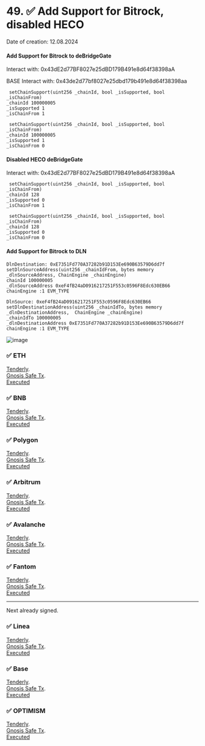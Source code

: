 



# 49. ✅ Add Support for Bitrock, disabled HECO
Date of creation: 12.08.2024

#### Add Support for Bitrock to deBridgeGate
Interact with: 0x43dE2d77BF8027e25dBD179B491e8d64f38398aA

BASE Interact with: 0x43de2d77bf8027e25dbd179b491e8d64f38398aa

```
 setChainSupport(uint256 _chainId, bool _isSupported, bool _isChainFrom) 
_chainId 100000005
_isSupported 1
_isChainFrom 1
```
```
 setChainSupport(uint256 _chainId, bool _isSupported, bool _isChainFrom) 
_chainId 100000005
_isSupported 1
_isChainFrom 0
```

#### Disabled HECO deBridgeGate
Interact with: 0x43dE2d77BF8027e25dBD179B491e8d64f38398aA

```
 setChainSupport(uint256 _chainId, bool _isSupported, bool _isChainFrom) 
_chainId 128
_isSupported 0
_isChainFrom 1
```
```
 setChainSupport(uint256 _chainId, bool _isSupported, bool _isChainFrom) 
_chainId 128
_isSupported 0
_isChainFrom 0
```


####  Add Support for Bitrock to DLN

```
DlnDestination: 0xE7351Fd770A37282b91D153Ee690B63579D6dd7f
setDlnSourceAddress(uint256 _chainIdFrom, bytes memory _dlnSourceAddress, ChainEngine _chainEngine)
chainId 100000005
_dlnSourceAddress 0xeF4fB24aD0916217251F553c0596F8Edc630EB66
chainEngine :1 EVM_TYPE
```

```
DlnSource: 0xeF4fB24aD0916217251F553c0596F8Edc630EB66
setDlnDestinationAddress(uint256 _chainIdTo, bytes memory _dlnDestinationAddress,  ChainEngine _chainEngine)
_chainIdTo 100000005
_dlnDestinationAddress 0xE7351Fd770A37282b91D153Ee690B63579D6dd7f
chainEngine :1 EVM_TYPE
```

![image](https://github.com/user-attachments/assets/da99f7e2-e75a-4796-83c0-8e3723c9dd35)

### ✅ ETH 
[Tenderly](https://dashboard.tenderly.co/public/safe/safe-apps/simulator/3d9ae9fa-99b2-4bdb-a741-d87d872cacb5).   
[Gnosis Safe Tx](https://app.safe.global/transactions/tx?id=multisig_0x6bec1faF33183e1Bc316984202eCc09d46AC92D5_0xb8ba0c56c8a7a301fb254ba5c0fdf89d903f5d752b1e92e0cc819ade452e3eda&safe=eth:0x6bec1faF33183e1Bc316984202eCc09d46AC92D5).   
[Executed](https://etherscan.io/tx/0xfb95cbf7cfeda15a0c5f7d10484304b106e6c2eb712d9681145563f79ea4c5a8)

### ✅ BNB
[Tenderly](https://dashboard.tenderly.co/public/safe/safe-apps/simulator/edd32776-2f08-486c-bf42-94d5377b9a52).   
[Gnosis Safe Tx](https://app.safe.global/transactions/tx?id=multisig_0xA52842cD43fA8c4B6660E443194769531d45b265_0x70a9acb2ebd86d3def08080fabb66ef1fb365108e66e1e590b7e5c65d9cd7e96&safe=bnb:0xA52842cD43fA8c4B6660E443194769531d45b265).   
[Executed](https://bscscan.com/tx/0xf0ea037fac0b3434473249f348d9aeb1ab67890a106719ff2c26d1c5bdd5e974)

### ✅ Polygon
[Tenderly](https://dashboard.tenderly.co/public/safe/safe-apps/simulator/45c5be3d-a0df-4126-8f6f-c421bb5d7273/logs).   
[Gnosis Safe Tx](https://app.safe.global/transactions/tx?id=multisig_0xA52842cD43fA8c4B6660E443194769531d45b265_0x4ecda20264e8a42b4e8e2ef8376330dbaedd5158129b14dd3cf34c81d67d918d&safe=matic:0xA52842cD43fA8c4B6660E443194769531d45b265).   
[Executed](https://polygonscan.com/tx/0x0cadcf3a77b7e6090ce03600ecbb6965244879fb3fd3c02bf567e4f45c41d5bb)

### ✅ Arbitrum
[Tenderly](https://dashboard.tenderly.co/public/safe/safe-apps/simulator/ef305d68-12e5-4324-8c1d-8c7509b42a5c).   
[Gnosis Safe Tx](https://app.safe.global/transactions/tx?id=multisig_0xA52842cD43fA8c4B6660E443194769531d45b265_0x11de5d55b6f13a8c508b27e28add69a0aa4b057f31cf48bb86405625651ff673&safe=arb1:0xA52842cD43fA8c4B6660E443194769531d45b265).   
[Executed](https://arbiscan.io/tx/0x87b648fe550b6739cf568b104432c4680db7cbebde39f421d0cbbe8db8919a67)

### ✅ Avalanche
[Tenderly](https://dashboard.tenderly.co/public/safe/safe-apps/simulator/4c362e78-73ae-4380-90d2-719c55302891/logs).   
[Gnosis Safe Tx](https://app.safe.global/transactions/tx?id=multisig_0x8AC842e8f3be6BF67ccfdC87CE3F98D635008Ef0_0xbad605febe76219f71d980d50127a0f8aa992627adee20e45ee4b0d4c28a7648&safe=avax:0x8AC842e8f3be6BF67ccfdC87CE3F98D635008Ef0).   
[Executed](https://snowtrace.io/tx/0xae2ca4aa93c8d83ac6fe0e6bc5194c66dc50d6e713523ed869ec1dd2ab07ce31?chainid=43114)

### ✅ Fantom
[Tenderly](https://dashboard.tenderly.co/yaro/dln-prod/simulator/69993098-240b-45f6-bb5b-c65b5e2c9326?sharedSimulation=true).   
[Gnosis Safe Tx](https://safe.fantom.network/transactions/tx?id=multisig_0xA52842cD43fA8c4B6660E443194769531d45b265_0xad096f94bd657a9c0801a4626b880075c4b761516b4a5525d2acd31c42ede26c&safe=ftm%3A0xA52842cD43fA8c4B6660E443194769531d45b265).   
[Executed](https://ftmscan.com/tx/0x963619114a4421cb2399f01056aa80a70aa39d12dec49b2276ce50ad4b3daec5)

------------------------------
Next already signed.   

### ✅ Linea
[Tenderly](https://dashboard.tenderly.co/shared/simulation/4e3942ad-38d8-4fe2-ada4-1732491d3dc8).   
[Gnosis Safe Tx](https://safe.linea.build/transactions/tx?id=multisig_0xA52842cD43fA8c4B6660E443194769531d45b265_0x57f067cfbd39c9a98a56bf2ffc98e21bb0f37f6e5189ea136e06958ecf4183b3&safe=linea:0xA52842cD43fA8c4B6660E443194769531d45b265).   
[Executed](https://lineascan.build/tx/0xc8f8b1d6ae84a00c4f7f1d5e462d67e8f8119b7d4fe5480da6576f395153b39c#eventlog)

### ✅ Base
[Tenderly](https://dashboard.tenderly.co/public/safe/safe-apps/simulator/ee0d9cda-fa86-4918-8fba-a7c1830d2edc).   
[Gnosis Safe Tx](https://app.safe.global/transactions/tx?id=multisig_0xF0A9d50F912D64D1105b276526e21881bF48A29e_0x0450cad72f99c0f1eee0d42254f1a67125ffd12839c6911749a328441871a98d&safe=base:0xF0A9d50F912D64D1105b276526e21881bF48A29e).   
[Executed](https://basescan.org/tx/0x8d60439009f27fb1ea2535d2f50b98a03e48da3e9f248affe9154d49b1c1cb2f#eventlog)

### ✅ OPTIMISM
[Tenderly](https://dashboard.tenderly.co/public/safe/safe-apps/simulator/7373e65c-a9c6-4fcc-b107-054cf3b67f78).   
[Gnosis Safe Tx](https://app.safe.global/transactions/tx?id=multisig_0xA52842cD43fA8c4B6660E443194769531d45b265_0x52366cbec9aaf8ef6a41d330ce8828ea89c3eeb54a984504d3a858c39370e193&safe=oeth:0xA52842cD43fA8c4B6660E443194769531d45b265).   
[Executed](https://optimistic.etherscan.io/tx/0xc329c9652a28ec571fec7ddaadba26f684b9f41fea05131a4e90d3330592a8a2#eventlog)


